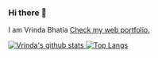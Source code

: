 ### Hi there 👋
I am Vrinda Bhatia
<a href="https://vrindabhatia999.github.io/">
Check my web portfolio.
  
<!--
**vrindabhatia999/vrindabhatia999** is a ✨ _special_ ✨ repository because its `README.md` (this file) appears on your GitHub profile.

Here are some ideas to get you started:

- 🔭 I’m currently working on a...
- 🌱 I’m currently learning ...
- 👯 I’m looking to collaborate on ...
- 🤔 I’m looking for help with ...
- 💬 Ask me about ...
- 📫 How to reach me: ...
- 😄 Pronouns: ...
- ⚡ Fun fact: ...
-->

![Vrinda's github stats](https://github-readme-stats.vercel.app/api?username=vrindabhatia999&show_icons=true&theme=dark)
![Top Langs](https://github-readme-stats.vercel.app/api/top-langs/?username=vrindabhatia999&layout=compact&theme=dark)


